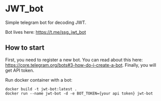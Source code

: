 # JWT_bot
Simple telegram bot for decoding JWT.

Bot lives here:  https://t.me/ssg_jwt_bot

## How to start

First, you need to register a new bot. You can read about this here: https://core.telegram.org/bots#3-how-do-i-create-a-bot.
Finally, you will get API token.

Run docker container with a bot:
```shell
docker build -t jwt-bot:latest . 
docker run --name jwt-bot -d -e BOT_TOKEN={your api token} jwt-bot
```
